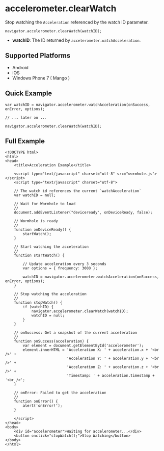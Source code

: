 accelerometer.clearWatch
========================

Stop watching the `Acceleration` referenced by the watch ID parameter.

	navigator.accelerometer.clearWatch(watchID);

- __watchID__: The ID returned by `accelerometer.watchAcceleration`.

Supported Platforms
-------------------

- Android
- iOS
- Windows Phone 7 ( Mango )

Quick Example
-------------

	var watchID = navigator.accelerometer.watchAcceleration(onSuccess, onError, options);

	// ... later on ...

	navigator.accelerometer.clearWatch(watchID);

Full Example
------------

	<!DOCTYPE html>
	<html>
	<head>
		<title>Acceleration Example</title>

		<script type="text/javascript" charset="utf-8" src="wormhole.js"></script>
		<script type="text/javascript" charset="utf-8">

		// The watch id references the current `watchAcceleration`
		var watchID = null;

		// Wait for Wormhole to load
		//
		document.addEventListener("deviceready", onDeviceReady, false);

		// Wormhole is ready
		//
		function onDeviceReady() {
			startWatch();
		}

		// Start watching the acceleration
		//
		function startWatch() {

			// Update acceleration every 3 seconds
			var options = { frequency: 3000 };

			watchID = navigator.accelerometer.watchAcceleration(onSuccess, onError, options);
		}

		// Stop watching the acceleration
		//
		function stopWatch() {
			if (watchID) {
				navigator.accelerometer.clearWatch(watchID);
				watchID = null;
			}
		}

		// onSuccess: Get a snapshot of the current acceleration
		//
		function onSuccess(acceleration) {
			var element = document.getElementById('accelerometer');
			element.innerHTML = 'Acceleration X: ' + acceleration.x + '<br />' +
								'Acceleration Y: ' + acceleration.y + '<br />' +
								'Acceleration Z: ' + acceleration.z + '<br />' +
								'Timestamp: ' + acceleration.timestamp + '<br />';
		}

		// onError: Failed to get the acceleration
		//
		function onError() {
			alert('onError!');
		}

		</script>
	</head>
	<body>
		<div id="accelerometer">Waiting for accelerometer...</div>
		<button onclick="stopWatch();">Stop Watching</button>
	</body>
	</html>
